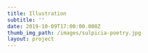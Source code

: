 ```yaml
---
title: Illustration
subtitle: ''
date: 2019-10-09T17:00:00.000Z
thumb_img_path: /images/sulpicia-poetry.jpg
layout: project
---
```

![]()

![]()

![]()

![]()

![]()
